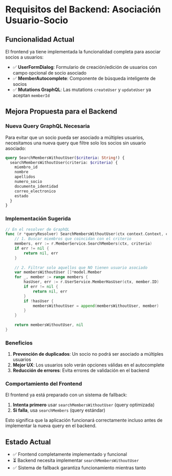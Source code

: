 # Requisitos del Backend: Asociación Usuario-Socio

## Funcionalidad Actual

El frontend ya tiene implementada la funcionalidad completa para asociar socios a usuarios:

- ✅ **UserFormDialog**: Formulario de creación/edición de usuarios con campo opcional de socio asociado
- ✅ **MemberAutocomplete**: Componente de búsqueda inteligente de socios
- ✅ **Mutations GraphQL**: Las mutations `createUser` y `updateUser` ya aceptan `memberId`

## Mejora Propuesta para el Backend

### Nueva Query GraphQL Necesaria

Para evitar que un socio pueda ser asociado a múltiples usuarios, necesitamos una nueva query que filtre solo los socios sin usuario asociado:

```graphql
query SearchMembersWithoutUser($criteria: String!) {
  searchMembersWithoutUser(criteria: $criteria) {
    miembro_id
    nombre
    apellidos
    numero_socio
    documento_identidad
    correo_electronico
    estado
  }
}
```

### Implementación Sugerida

```go
// En el resolver de GraphQL
func (r *queryResolver) SearchMembersWithoutUser(ctx context.Context, criteria string) ([]*model.Member, error) {
    // 1. Buscar miembros que coincidan con el criterio
    members, err := r.MemberService.SearchMembers(ctx, criteria)
    if err != nil {
        return nil, err
    }
    
    // 2. Filtrar solo aquellos que NO tienen usuario asociado
    var membersWithoutUser []*model.Member
    for _, member := range members {
        hasUser, err := r.UserService.MemberHasUser(ctx, member.ID)
        if err != nil {
            return nil, err
        }
        if !hasUser {
            membersWithoutUser = append(membersWithoutUser, member)
        }
    }
    
    return membersWithoutUser, nil
}
```

### Beneficios

1. **Prevención de duplicados**: Un socio no podrá ser asociado a múltiples usuarios
2. **Mejor UX**: Los usuarios solo verán opciones válidas en el autocomplete
3. **Reducción de errores**: Evita errores de validación en el backend

### Comportamiento del Frontend

El frontend ya está preparado con un sistema de fallback:

1. **Intenta primero** usar `searchMembersWithoutUser` (query optimizada)
2. **Si falla**, usa `searchMembers` (query estándar)

Esto significa que la aplicación funcionará correctamente incluso antes de implementar la nueva query en el backend.

## Estado Actual

- ✅ Frontend completamente implementado y funcional
- ⏳ Backend necesita implementar `searchMembersWithoutUser`
- ✅ Sistema de fallback garantiza funcionamiento mientras tanto
